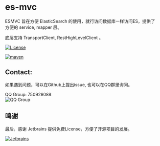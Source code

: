 # es-mvc
ESMVC 旨在方便 ElasticSearch 的使用，就行访问数据库一样访问ES，提供了方便的 service, mapper 层。

底层支持 TransportClient, RestHighLevelClient 。

[![License](https://img.shields.io/badge/license-Apache2.0-green.svg)](https://github.com/fangjinuo/es-mvc/blob/master/LICENSE)

[![maven](https://img.shields.io/badge/maven-v1.1.0-green.svg)](https://search.maven.org/search?q=g:com.github.fangjinuo.esmvc%20AND%20v:1.1.0)


## Contact:
如果遇到问题，可以在Github上提出issue, 也可以在QQ群里询问。

QQ Group: 750929088   
![QQ Group](https://github.com/fangjinuo/sqlhelper/blob/master/_images/qq_group.png)

## 鸣谢
最后，感谢 Jetbrains 提供免费License，方便了开源项目的发展。

[![Jetbrains](https://github.com/fangjinuo/sqlhelper/blob/master/_images/jetbrains.png)](https://www.jetbrains.com/zh-cn/)



